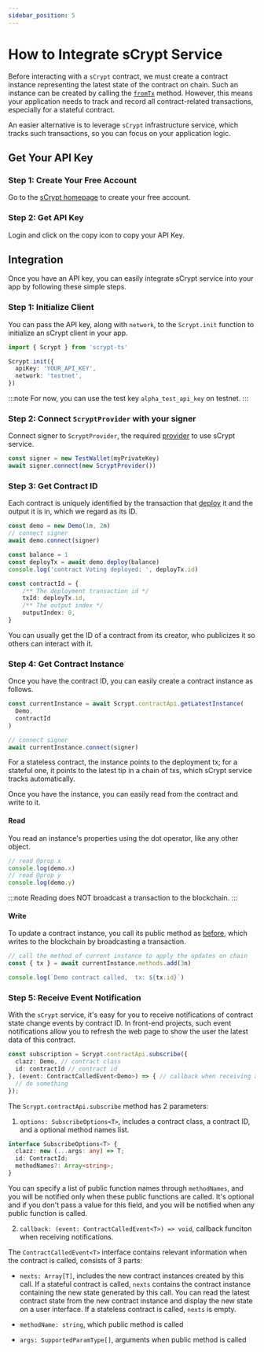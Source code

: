 ```yaml
---
sidebar_position: 5
---
```


# How to Integrate sCrypt Service

Before interacting with a `sCrypt` contract, we must create a contract instance representing the latest state of the contract on chain. Such an instance can be created by calling the  [`fromTx`](../how-to-deploy-and-call-a-contract/how-to-deploy-and-call-a-contract.md#create-a-smart-contract-instance-from-a-transaction) method. However, this means your application needs to track and record all contract-related transactions, especially for a stateful contract.

An easier alternative is to leverage `sCrypt` infrastructure service, which tracks such transactions, so you can focus on your application logic.

## Get Your API Key

### Step 1: Create Your Free Account

Go to the [sCrypt homepage](https://scrypt.io) to create your free account.

### Step 2: Get API Key

Login and click on the copy icon to copy your API Key.

## Integration

Once you have an API key, you can easily integrate sCrypt service into your app by following these simple steps.

### Step 1: Initialize Client

You can pass the API key, along with `network`, to the `Scrypt.init` function to initialize an sCrypt client in your app. 

```ts
import { Scrypt } from 'scrypt-ts'

Scrypt.init({
  apiKey: 'YOUR_API_KEY',
  network: 'testnet',
})
```

:::note
For now, you can use the test key `alpha_test_api_key` on testnet.
:::

### Step 2: Connect `ScryptProvider` with your signer

Connect signer to `ScryptProvider`, the required [provider](../how-to-test-a-contract.md#provider) to use sCrypt service.

```ts
const signer = new TestWallet(myPrivateKey)
await signer.connect(new ScryptProvider())
```

### Step 3: Get Contract ID

Each contract is uniquely identified by the transaction that [deploy](../how-to-deploy-and-call-a-contract/how-to-deploy-and-call-a-contract.md#contract-deployment) it and the output it is in, which we regard as its ID.

```ts
const demo = new Demo(1n, 2n)
// connect signer
await demo.connect(signer)

const balance = 1
const deployTx = await demo.deploy(balance)
console.log('contract Voting deployed: ', deployTx.id)

const contractId = {
    /** The deployment transaction id */
    txId: deployTx.id,
    /** The output index */
    outputIndex: 0,
}
```

You can usually get the ID of a contract from its creator, who publicizes it so others can interact with it.

### Step 4: Get Contract Instance

Once you have the contract ID, you can easily create a contract instance as follows.

```ts
const currentInstance = await Scrypt.contractApi.getLatestInstance(
  Demo,
  contractId
)

// connect signer
await currentInstance.connect(signer)
```
For a stateless contract, the instance points to the deployment tx; for a stateful one, it points to the latest tip in a chain of txs, which sCrypt service tracks automatically.

Once you have the instance, you can easily read from the contract and write to it.

#### Read

You read an instance's properties using the dot operator, like any other object.

```ts
// read @prop x
console.log(demo.x)
// read @prop y
console.log(demo.y)
```

:::note
Reading does NOT broadcast a transaction to the blockchain.
:::

#### Write

To update a contract instance, you call its public method as [before](../how-to-deploy-and-call-a-contract/how-to-deploy-and-call-a-contract.md#contract-call), which writes to the blockchain by broadcasting a transaction.

```ts
// call the method of current instance to apply the updates on chain
const { tx } = await currentInstance.methods.add(3n)

console.log(`Demo contract called,  tx: ${tx.id}`)
```

### Step 5: Receive Event Notification

With the `sCrypt` service, it's easy for you to receive notifications of contract state change events by contract ID. In front-end projects, such event notifications allow you to refresh the web page to show the user the latest data of this contract.

```ts
const subscription = Scrypt.contractApi.subscribe({
  clazz: Demo, // contract class
  id: contractId // contract id
}, (event: ContractCalledEvent<Demo>) => { // callback when receiving a notification
  // do something
});
```

The `Scrypt.contractApi.subscribe` method has 2 parameters:

1.  `options: SubscribeOptions<T>`, includes a contract class, a contract ID, and a optional method names list.

```ts
interface SubscribeOptions<T> {
  clazz: new (...args: any) => T;
  id: ContractId;
  methodNames?: Array<string>;
}
```

You can specify a list of public function names through `methodNames`, and you will be notified only when these public functions are called. It's optional and if you don't pass a value for this field, and you will be notified when any public function is called.

2.  `callback: (event: ContractCalledEvent<T>) => void`, callback funciton when receiving notifications. 

The `ContractCalledEvent<T>` interface contains relevant information when the contract is called, consists of 3 parts:

- `nexts: Array[T]`, includes the new contract instances created by this call. If a stateful contract is called, `nexts` contains the contract instance containing the new state generated by this call. You can read the latest contract state from the new contract instance and display the new state on a user interface. If a stateless contract is called, `nexts` is empty.

- `methodName: string`, which public method is called

- `args: SupportedParamType[]`, arguments when public method is called 
